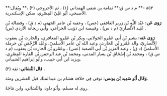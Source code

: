 ٨٥٣ -** م د س ق:** ثمامة بن شفي الهمداني (١) ، ثم الأحروجي (٢) ،** ويُقال:** الأصبحي، أَبُو عَلِيّ المِصْرِي، سكن الإسكندرية.

**رَوَى عَن:** عَبْد اللَّهِ بْن زرير الغافقي (عس) ، وعقبة بْن عامر الجهني (م د ق) ، وفضالة بْن عُبَيد الأَنْصارِيّ (م د س) ، وقبيصة ابن ذؤيب الخزاعي، وأبي ريحانة الأزدي (س) .

**رَوَى عَنه:** بشير بْن أَبي عَمْرو الخولاني، وبكر بْن عَمْرو المعافري، والحارث بْن يعقوب الأَنْصارِيّ، والد عَمْرو بْن الحارث، وعبد الله بْن عامر الأَسلميّ، وعَبْد الرَّحْمَنِ بْن حرملة الأَسلميّ (د ق) ، وعبد العزيز بْن أَبي الصعبة (عس) ، وعَمْرو بْن الحارث بْن يعقوب (م د س ق) ، ومحمد بْن إِسْحَاق بْن يسار المدني، ومحمد بْن عبد الرحمن بْن القارة المِصْرِي، ويزيد ابن أَبي حبيب، وأَبُو إبراهيم الشيباني.

**قال النَّسَائي:** ثقة (٣) .

**وَقَال أَبُو سَعِيد بْن يونس:** توفي فِي خلافة هشام بن عبدالملك قبل العشرين ومئة.

روى له مسلم، وأَبُو داود، والنَّسَائي، وابن مَاجَهْ.